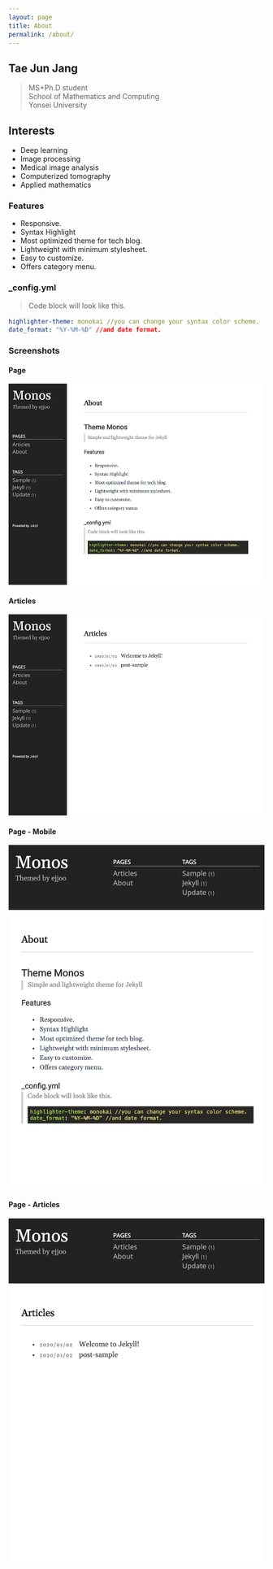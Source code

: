 ```yaml
---
layout: page
title: About
permalink: /about/
---
```


## Tae Jun Jang
> MS+Ph.D student <br> School of Mathematics and Computing <br> Yonsei University

## Interests
- Deep learning
- Image processing
- Medical image analysis
- Computerized tomography
- Applied mathematics

### Features
- Responsive.
- Syntax Highlight
- Most optimized theme for tech blog.
- Lightweight with minimum stylesheet.
- Easy to customize.
- Offers category menu.

### _config.yml
> Code block will look like this.
```yml
highlighter-theme: monokai //you can change your syntax color scheme.
date_format: "%Y-%M-%D" //and date format.
```

### Screenshots
#### Page
![alt text](/public/img/screenshot-1.png)
#### Articles
![alt text](/public/img/screenshot-2.png)
#### Page - Mobile
![alt text](/public/img/screenshot-m1.png)
#### Page - Articles
![alt text](/public/img/screenshot-m2.png)
